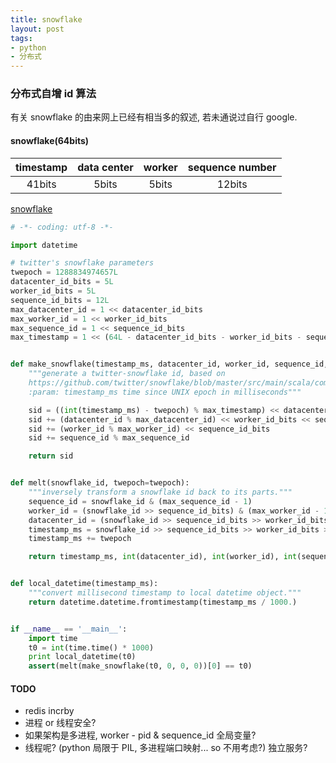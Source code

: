 ```yaml
---
title: snowflake
layout: post
tags:
- python
- 分布式
---
```


### 分布式自增 id 算法

有关 snowflake 的由来网上已经有相当多的叙述, 若未通说过自行 google. 

#### snowflake(64bits)

| timestamp | data center | worker | sequence number |
| :-------: | :---------: | :----: | :-------------: |
| 41bits    | 5bits       | 5bits  | 12bits          |

[snowflake](https://github.com/falcondai/python-snowflake/blob/master/snowflake.py)

```python
# -*- coding: utf-8 -*-

import datetime

# twitter's snowflake parameters
twepoch = 1288834974657L
datacenter_id_bits = 5L
worker_id_bits = 5L
sequence_id_bits = 12L
max_datacenter_id = 1 << datacenter_id_bits
max_worker_id = 1 << worker_id_bits
max_sequence_id = 1 << sequence_id_bits
max_timestamp = 1 << (64L - datacenter_id_bits - worker_id_bits - sequence_id_bits)


def make_snowflake(timestamp_ms, datacenter_id, worker_id, sequence_id, twepoch=twepoch):
    """generate a twitter-snowflake id, based on
    https://github.com/twitter/snowflake/blob/master/src/main/scala/com/twitter/service/snowflake/IdWorker.scala
    :param: timestamp_ms time since UNIX epoch in milliseconds"""

    sid = ((int(timestamp_ms) - twepoch) % max_timestamp) << datacenter_id_bits << worker_id_bits << sequence_id_bits
    sid += (datacenter_id % max_datacenter_id) << worker_id_bits << sequence_id_bits
    sid += (worker_id % max_worker_id) << sequence_id_bits
    sid += sequence_id % max_sequence_id

    return sid


def melt(snowflake_id, twepoch=twepoch):
    """inversely transform a snowflake id back to its parts."""
    sequence_id = snowflake_id & (max_sequence_id - 1)
    worker_id = (snowflake_id >> sequence_id_bits) & (max_worker_id - 1)
    datacenter_id = (snowflake_id >> sequence_id_bits >> worker_id_bits) & (max_datacenter_id - 1)
    timestamp_ms = snowflake_id >> sequence_id_bits >> worker_id_bits >> datacenter_id_bits
    timestamp_ms += twepoch

    return timestamp_ms, int(datacenter_id), int(worker_id), int(sequence_id)


def local_datetime(timestamp_ms):
    """convert millisecond timestamp to local datetime object."""
    return datetime.datetime.fromtimestamp(timestamp_ms / 1000.)


if __name__ == '__main__':
    import time
    t0 = int(time.time() * 1000)
    print local_datetime(t0)
    assert(melt(make_snowflake(t0, 0, 0, 0))[0] == t0)
```

#### TODO

* redis incrby
* 进程 or 线程安全? 
 * 如果架构是多进程, worker - pid & sequence_id 全局变量?
 * 线程呢? (python 局限于 PIL, 多进程端口映射... so 不用考虑?) 独立服务?
